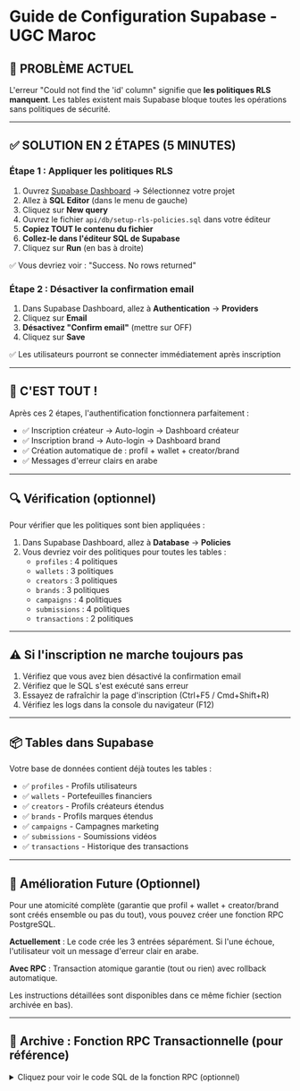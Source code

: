 # Guide de Configuration Supabase - UGC Maroc

## 🚨 PROBLÈME ACTUEL

L'erreur "Could not find the 'id' column" signifie que **les politiques RLS manquent**. Les tables existent mais Supabase bloque toutes les opérations sans politiques de sécurité.

---

## ✅ SOLUTION EN 2 ÉTAPES (5 MINUTES)

### Étape 1 : Appliquer les politiques RLS

1. Ouvrez [Supabase Dashboard](https://supabase.com/dashboard) → Sélectionnez votre projet
2. Allez à **SQL Editor** (dans le menu de gauche)
3. Cliquez sur **New query**
4. Ouvrez le fichier `api/db/setup-rls-policies.sql` dans votre éditeur
5. **Copiez TOUT le contenu du fichier**
6. **Collez-le dans l'éditeur SQL de Supabase**
7. Cliquez sur **Run** (en bas à droite)

✅ Vous devriez voir : "Success. No rows returned"

### Étape 2 : Désactiver la confirmation email

1. Dans Supabase Dashboard, allez à **Authentication** → **Providers**
2. Cliquez sur **Email**
3. **Désactivez "Confirm email"** (mettre sur OFF)
4. Cliquez sur **Save**

✅ Les utilisateurs pourront se connecter immédiatement après inscription

---

## 🎯 C'EST TOUT !

Après ces 2 étapes, l'authentification fonctionnera parfaitement :
- ✅ Inscription créateur → Auto-login → Dashboard créateur
- ✅ Inscription brand → Auto-login → Dashboard brand
- ✅ Création automatique de : profil + wallet + creator/brand
- ✅ Messages d'erreur clairs en arabe

---

## 🔍 Vérification (optionnel)

Pour vérifier que les politiques sont bien appliquées :

1. Dans Supabase Dashboard, allez à **Database** → **Policies**
2. Vous devriez voir des politiques pour toutes les tables :
   - `profiles` : 4 politiques
   - `wallets` : 3 politiques
   - `creators` : 3 politiques
   - `brands` : 3 politiques
   - `campaigns` : 4 politiques
   - `submissions` : 4 politiques
   - `transactions` : 2 politiques

---

## ⚠️ Si l'inscription ne marche toujours pas

1. Vérifiez que vous avez bien désactivé la confirmation email
2. Vérifiez que le SQL s'est exécuté sans erreur
3. Essayez de rafraîchir la page d'inscription (Ctrl+F5 / Cmd+Shift+R)
4. Vérifiez les logs dans la console du navigateur (F12)

---

## 📦 Tables dans Supabase

Votre base de données contient déjà toutes les tables :
- ✅ `profiles` - Profils utilisateurs
- ✅ `wallets` - Portefeuilles financiers
- ✅ `creators` - Profils créateurs étendus
- ✅ `brands` - Profils marques étendus
- ✅ `campaigns` - Campagnes marketing
- ✅ `submissions` - Soumissions vidéos
- ✅ `transactions` - Historique des transactions

---

## 🚀 Amélioration Future (Optionnel)

Pour une atomicité complète (garantie que profil + wallet + creator/brand sont créés ensemble ou pas du tout), vous pouvez créer une fonction RPC PostgreSQL.

**Actuellement** : Le code crée les 3 entrées séparément. Si l'une échoue, l'utilisateur voit un message d'erreur clair en arabe.

**Avec RPC** : Transaction atomique garantie (tout ou rien) avec rollback automatique.

Les instructions détaillées sont disponibles dans ce même fichier (section archivée en bas).

---

## 📝 Archive : Fonction RPC Transactionnelle (pour référence)

<details>
<summary>Cliquez pour voir le code SQL de la fonction RPC (optionnel)</summary>

```sql
CREATE OR REPLACE FUNCTION create_complete_profile(
  p_user_id UUID,
  p_email TEXT,
  p_full_name TEXT,
  p_username TEXT,
  p_role TEXT,
  p_phone TEXT,
  p_bio TEXT,
  p_avatar_url TEXT,
  p_metadata JSONB
) RETURNS JSONB AS $$
DECLARE
  v_result JSONB;
BEGIN
  -- 1. Insert into profiles
  INSERT INTO profiles (id, email, full_name, username, role, phone, bio, avatar_url)
  VALUES (p_user_id, p_email, p_full_name, p_username, p_role, p_phone, p_bio, p_avatar_url);

  -- 2. Insert into wallets
  INSERT INTO wallets (user_id, balance, pending_balance, currency)
  VALUES (p_user_id, 0, 0, 'MAD');

  -- 3. Insert into role-specific table
  IF p_role = 'creator' THEN
    INSERT INTO creators (
      user_id, specialization, instagram_handle, tiktok_handle, 
      youtube_handle, followers_count, is_verified, rating, completed_campaigns
    )
    VALUES (
      p_user_id, 
      p_metadata->>'specialization',
      p_metadata->>'instagram',
      p_metadata->>'tiktok',
      p_metadata->>'youtube',
      COALESCE((p_metadata->>'followersCount')::INTEGER, 0),
      false, 0, 0
    );
  ELSIF p_role = 'brand' THEN
    INSERT INTO brands (
      user_id, company_name, industry, website, 
      logo_url, description, is_verified, total_campaigns
    )
    VALUES (
      p_user_id,
      COALESCE(p_metadata->>'companyName', p_full_name),
      p_metadata->>'industry',
      p_metadata->>'website',
      p_metadata->>'logoUrl',
      COALESCE(p_metadata->>'description', p_bio),
      false, 0
    );
  END IF;

  -- Return success
  v_result := jsonb_build_object('success', true, 'user_id', p_user_id);
  RETURN v_result;
  
EXCEPTION WHEN OTHERS THEN
  -- Rollback automatique en cas d'erreur
  RAISE;
END;
$$ LANGUAGE plpgsql SECURITY DEFINER;
```

Pour utiliser cette fonction dans `js/auth.js` :

```javascript
const { data, error } = await window.supabaseClient.rpc('create_complete_profile', {
  p_user_id: userId,
  p_email: email,
  p_full_name: fullName,
  p_username: metadata.username,
  p_role: role,
  p_phone: phone,
  p_bio: metadata.bio || '',
  p_avatar_url: metadata.avatar_url || '',
  p_metadata: metadata
});
```

</details>
